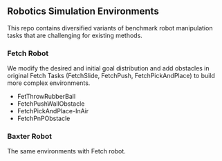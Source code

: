 ## Robotics Simulation  Environments
This repo contains diversified variants of benchmark robot manipulation tasks that are challenging for existing methods.

### Fetch Robot
We modify the desired and initial goal distribution and add obstacles in original Fetch Tasks (FetchSlide, FetchPush, FetchPickAndPlace) to build more complex environments.

- FetThrowRubberBall
- FetchPushWallObstacle
- FetchPickAndPlace-InAir
- FetchPnPObstacle 

### Baxter Robot
  The same environments with Fetch robot.

